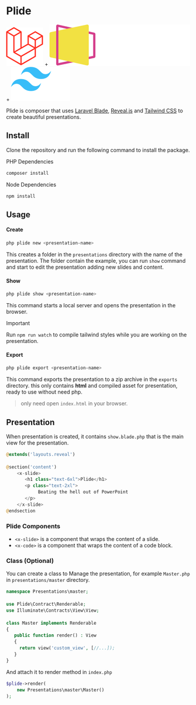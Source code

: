 # Plide

![Laravel](.brands/laravel.svg) +
![Reveal](.brands/reveal-white-text.svg) +
![Tailwind](.brands/tailwindcss.svg) 

Plide is composer that uses  [Laravel Blade](https://laravel.com/docs/10.x/blade#main-content), [Reveal.js](https://revealjs.com/) and [Tailwind CSS](https://tailwindcss.com/docs) to create beautiful presentations.

## Install

Clone the repository and run the following command to install the package.

PHP Dependencies
```bash
composer install
```

Node Dependencies
```bash
npm install
```

## Usage

#### Create
```bash
php plide new <presentation-name>
```
This creates a folder in the `presentations` directory with the name of the presentation.
The folder contain the example, you can run `show` command and start to edit the presentation
adding new slides and content.

#### Show 
```bash
php plide show <presentation-name>
```
This command starts a local server and opens the presentation in the browser.

> [!IMPORTANT]
> Run `npm run watch` to compile tailwind styles while you are working on the presentation.

#### Export
```bash
php plide export <presentation-name>
```

This command exports the presentation to a zip archive in the `exports` directory. 
this only contains **html** and compiled asset for presentation, ready to use
without need php.

>only need open `index.html` in your browser.   

## Presentation

When presentation is created, it contains `show.blade.php` 
that is the main view for the presentation.

```php
@extends('layouts.reveal')

@section('content')
    <x-slide>
       <h1 class="text-6xl">Plide</h1>
       <p class="text-2xl">
            Beating the hell out of PowerPoint
       </p>
    </x-slide>
@endsection
```

### Plide Components
- `<x-slide>` is a component that wraps the content of a slide.
- `<x-code>` is a component that wraps the content of a code block.

### Class (Optional) 
You can create a class to Manage the presentation, for example
`Master.php` in `presentations/master` directory.

```php
namespace Presentations\master;

use Plide\Contract\Renderable;
use Illuminate\Contracts\View\View;

class Master implements Renderable
{
   public function render() : View 
   {
     return view('custom_view', [//...]);
   }
}
```

And attach it to render method in `index.php`
```php
$plide->render(
    new Presentations\master\Master()
);
```





